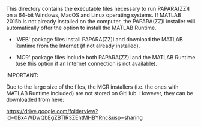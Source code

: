 This directory contains the executable files necessary to run PAPARA(ZZ)I on a 64-bit Windows, MacOS and Linux operating systems. If MATLAB 2015b is not already installed on the computer, the PAPARA(ZZ)I installer will automatically offer the option to install the MATLAB Runtime.

- 'WEB' package files install PAPARA(ZZ)I and download the MATLAB Runtime from the Internet (if not already installed).

- 'MCR' package files include both PAPARA(ZZ)I and the MATLAB Runtime (use this option if an Internet connection is not available).



IMPORTANT:

Due to the large size of the files, the MCR installers (i.e. the ones with MATLAB Runtime included) are not stored on GitHub. However, they can be downloaded from here:

https://drive.google.com/folderview?id=0Bx4WDwQbEgZBTlR3ZEhtMHBYRnc&usp=sharing

